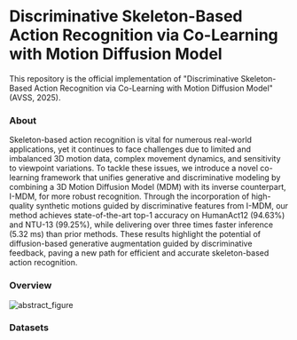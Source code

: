 # Discriminative Skeleton-Based Action Recognition via Co-Learning with Motion Diffusion Model

This repository is the official implementation of "Discriminative Skeleton-Based Action Recognition via Co-Learning with Motion Diffusion Model" (AVSS, 2025).

### About
Skeleton-based action recognition is vital for numerous real-world applications, yet it continues to face challenges due to limited and imbalanced 3D motion data, complex movement dynamics, and sensitivity to viewpoint variations. To tackle these issues, we introduce a novel co-learning framework that unifies generative and discriminative modeling by combining a 3D Motion Diffusion Model (MDM) with its inverse counterpart, I-MDM, for more robust recognition. Through the incorporation of high-quality synthetic motions guided by discriminative features from I-MDM, our method achieves state-of-the-art top-1 accuracy on HumanAct12 (94.63%) and NTU-13 (99.25%), while delivering over three times faster inference (5.32 ms) than prior methods. These results highlight the potential of diffusion-based generative augmentation guided by discriminative feedback, paving a new path for efficient and accurate skeleton-based action recognition.


### Overview
![abstract_figure](https://github.com/user-attachments/assets/7634cd7c-233c-4ec1-9dac-2497cf6194e1)


### Datasets
